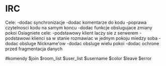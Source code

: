 # IRC
Cele:
-dodac synchronizacje
-dodac komentarze do kodu
-poprawa czytelnosci kodu na samym koncu
-dodac funkcje obslugujace zmiany pokoi
Osiagniete cele:
-podstawowy klient laczy sie z serwerem
-podstawowi klienci sa w stanie rozmawiac w jednym pokoju miedzy soba
-dodac obsluge Nickname'ow
-dodac obsluge wielu pokoi
-dodac ochrone przed fragmentacja danych


#komendy
$join
$room_list
$user_list
$username
$color
$leave
$error